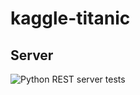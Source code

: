 # kaggle-titanic

## Server
![Python REST server tests](https://github.com/mkopec87/kaggle-titanic/workflows/Python%20REST%20server%20tests/badge.svg)
